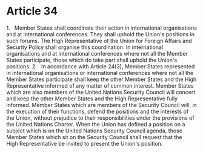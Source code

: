# Article 34
1.   Member States shall coordinate their action in international organisations and at international conferences. They shall uphold the Union's positions in such forums. The High Representative of the Union for Foreign Affairs and Security Policy shall organise this coordination. In international organisations and at international conferences where not all the Member States participate, those which do take part shall uphold the Union's positions. 2.   In accordance with Article 24(3), Member States represented in international organisations or international conferences where not all the Member States participate shall keep the other Member States and the High Representative informed of any matter of common interest. Member States which are also members of the United Nations Security Council will concert and keep the other Member States and the High Representative fully informed. Member States which are members of the Security Council will, in the execution of their functions, defend the positions and the interests of the Union, without prejudice to their responsibilities under the provisions of the United Nations Charter. When the Union has defined a position on a subject which is on the United Nations Security Council agenda, those Member States which sit on the Security Council shall request that the High Representative be invited to present the Union's position.